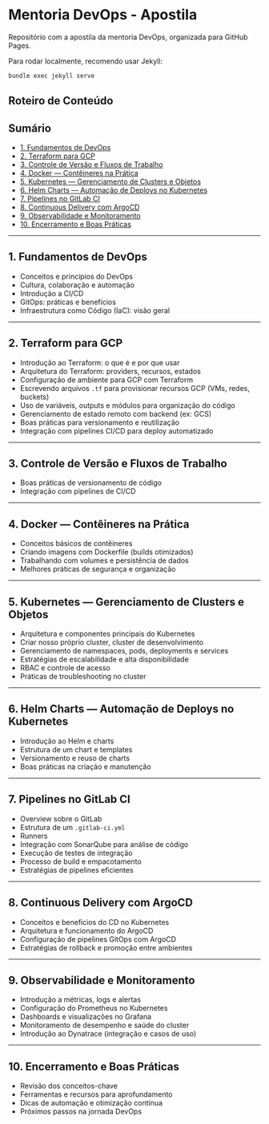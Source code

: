 # Mentoria DevOps - Apostila

Repositório com a apostila da mentoria DevOps, organizada para GitHub Pages.

Para rodar localmente, recomendo usar Jekyll:

```bash
bundle exec jekyll serve
```

## Roteiro de Conteúdo

## Sumário

- [1. Fundamentos de DevOps](#1-fundamentos-de-devops)  
- [2. Terraform para GCP](#2-terraform-para-gcp)  
- [3. Controle de Versão e Fluxos de Trabalho](#3-controle-de-versão-e-fluxos-de-trabalho)  
- [4. Docker — Contêineres na Prática](#4-docker--contêineres-na-prática)  
- [5. Kubernetes — Gerenciamento de Clusters e Objetos](#5-kubernetes--gerenciamento-de-clusters-e-objetos)  
- [6. Helm Charts — Automação de Deploys no Kubernetes](#6-helm-charts--automação-de-deploys-no-kubernetes)  
- [7. Pipelines no GitLab CI](#7-pipelines-no-gitlab-ci)  
- [8. Continuous Delivery com ArgoCD](#8-continuous-delivery-com-argocd)  
- [9. Observabilidade e Monitoramento](#9-observabilidade-e-monitoramento)  
- [10. Encerramento e Boas Práticas](#10-encerramento-e-boas-práticas)  

---

## 1. Fundamentos de DevOps

- Conceitos e princípios do DevOps  
- Cultura, colaboração e automação  
- Introdução a CI/CD  
- GitOps: práticas e benefícios  
- Infraestrutura como Código (IaC): visão geral  

---

## 2. Terraform para GCP

- Introdução ao Terraform: o que é e por que usar  
- Arquitetura do Terraform: providers, recursos, estados  
- Configuração de ambiente para GCP com Terraform  
- Escrevendo arquivos `.tf` para provisionar recursos GCP (VMs, redes, buckets)  
- Uso de variáveis, outputs e módulos para organização do código  
- Gerenciamento de estado remoto com backend (ex: GCS)  
- Boas práticas para versionamento e reutilização  
- Integração com pipelines CI/CD para deploy automatizado  

---

## 3. Controle de Versão e Fluxos de Trabalho

- Boas práticas de versionamento de código  
- Integração com pipelines de CI/CD  

---

## 4. Docker — Contêineres na Prática

- Conceitos básicos de contêineres  
- Criando imagens com Dockerfile (builds otimizados)  
- Trabalhando com volumes e persistência de dados  
- Melhores práticas de segurança e organização  

---

## 5. Kubernetes — Gerenciamento de Clusters e Objetos

- Arquitetura e componentes principais do Kubernetes  
- Criar nosso próprio cluster, cluster de desenvolvimento  
- Gerenciamento de namespaces, pods, deployments e services  
- Estratégias de escalabilidade e alta disponibilidade  
- RBAC e controle de acesso  
- Práticas de troubleshooting no cluster  

---

## 6. Helm Charts — Automação de Deploys no Kubernetes

- Introdução ao Helm e charts  
- Estrutura de um chart e templates  
- Versionamento e reuso de charts  
- Boas práticas na criação e manutenção  

---

## 7. Pipelines no GitLab CI

- Overview sobre o GitLab  
- Estrutura de um `.gitlab-ci.yml`  
- Runners  
- Integração com SonarQube para análise de código  
- Execução de testes de integração  
- Processo de build e empacotamento  
- Estratégias de pipelines eficientes  

---

## 8. Continuous Delivery com ArgoCD

- Conceitos e benefícios do CD no Kubernetes  
- Arquitetura e funcionamento do ArgoCD  
- Configuração de pipelines GitOps com ArgoCD  
- Estratégias de rollback e promoção entre ambientes  

---

## 9. Observabilidade e Monitoramento

- Introdução a métricas, logs e alertas  
- Configuração do Prometheus no Kubernetes  
- Dashboards e visualizações no Grafana  
- Monitoramento de desempenho e saúde do cluster  
- Introdução ao Dynatrace (integração e casos de uso)  

---

## 10. Encerramento e Boas Práticas

- Revisão dos conceitos-chave  
- Ferramentas e recursos para aprofundamento  
- Dicas de automação e otimização contínua  
- Próximos passos na jornada DevOps  
